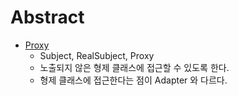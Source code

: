 # Abstract

  - [Proxy](https://www.dofactory.com/net/proxy-design-pattern)
    - Subject, RealSubject, Proxy
    - 노출되지 않은 형제 클래스에 접근할 수 있도록 한다.
    - 형제 클래스에 접근한다는 점이 Adapter 와 다르다.
